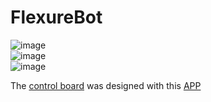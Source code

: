 # FlexureBot

![image](https://raw.github.com/jw4rd/flexureBot/master/img/flexureBot.gif)  
![image](https://raw.github.com/jw4rd/flexureBot/master/img/flexureBot001.jpg)  
![image](https://raw.github.com/jw4rd/flexureBot/master/img/flexureBot002.jpg)  

The [control board](http://github.com/jw4rd/stepper) was designed with this [APP](http://jw4rd.github.io/shieldMill/)  
